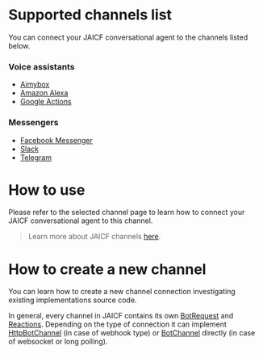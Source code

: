 # Supported channels list

You can connect your JAICF conversational agent to the channels listed below.

### Voice assistants

* [Aimybox](https://github.com/just-ai/jaicf-kotlin/tree/master/channels/aimybox)
* [Amazon Alexa](https://github.com/just-ai/jaicf-kotlin/tree/master/channels/alexa)
* [Google Actions](https://github.com/just-ai/jaicf-kotlin/tree/master/channels/google-actions)

### Messengers

* [Facebook Messenger](https://github.com/just-ai/jaicf-kotlin/tree/master/channels/facebook)
* [Slack](https://github.com/just-ai/jaicf-kotlin/tree/master/channels/slack)
* [Telegram](https://github.com/just-ai/jaicf-kotlin/tree/master/channels/telegram)

# How to use

Please refer to the selected channel page to learn how to connect your JAICF conversational agent to this channel.

> Learn more about JAICF channels [here](https://github.com/just-ai/jaicf-kotlin/wiki/Channels).

# How to create a new channel

You can learn how to create a new channel connection investigating existing implementations source code.

In general, every channel in JAICF contains its own [BotRequest](https://github.com/just-ai/jaicf-kotlin/blob/master/core/src/main/kotlin/com/justai/jaicf/api/BotRequest.kt) and [Reactions](https://github.com/just-ai/jaicf-kotlin/blob/master/core/src/main/kotlin/com/justai/jaicf/reactions/Reactions.kt).
Depending on the type of connection it can implement [HttpBotChannel](https://github.com/just-ai/jaicf-kotlin/blob/master/core/src/main/kotlin/com/justai/jaicf/channel/http/HttpBotChannel.kt) (in case of webhook type) or [BotChannel](https://github.com/just-ai/jaicf-kotlin/blob/master/core/src/main/kotlin/com/justai/jaicf/channel/BotChannel.kt) directly (in case of websocket or long polling).